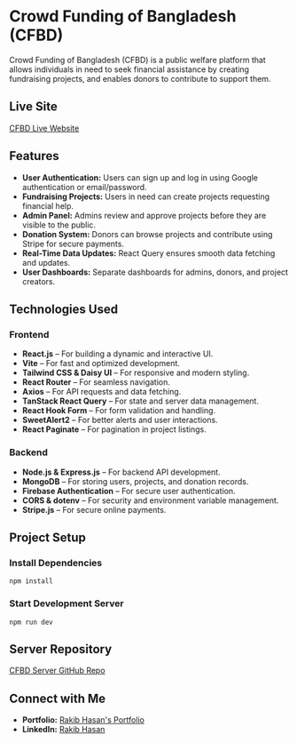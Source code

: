 # Crowd Funding of Bangladesh (CFBD)

Crowd Funding of Bangladesh (CFBD) is a public welfare platform that allows individuals in need to seek financial assistance by creating fundraising projects, and enables donors to contribute to support them.

## Live Site
[CFBD Live Website](https://crowd-funding-475b1.web.app/)

## Features
- **User Authentication:** Users can sign up and log in using Google authentication or email/password.
- **Fundraising Projects:** Users in need can create projects requesting financial help.
- **Admin Panel:** Admins review and approve projects before they are visible to the public.
- **Donation System:** Donors can browse projects and contribute using Stripe for secure payments.
- **Real-Time Data Updates:** React Query ensures smooth data fetching and updates.
- **User Dashboards:** Separate dashboards for admins, donors, and project creators.

## Technologies Used
### Frontend
- **React.js** – For building a dynamic and interactive UI.
- **Vite** – For fast and optimized development.
- **Tailwind CSS & Daisy UI** – For responsive and modern styling.
- **React Router** – For seamless navigation.
- **Axios** – For API requests and data fetching.
- **TanStack React Query** – For state and server data management.
- **React Hook Form** – For form validation and handling.
- **SweetAlert2** – For better alerts and user interactions.
- **React Paginate** – For pagination in project listings.

### Backend
- **Node.js & Express.js** – For backend API development.
- **MongoDB** – For storing users, projects, and donation records.
- **Firebase Authentication** – For secure user authentication.
- **CORS & dotenv** – For security and environment variable management.
- **Stripe.js** – For secure online payments.

## Project Setup
### Install Dependencies
```
npm install
```

### Start Development Server
```
npm run dev
```

## Server Repository
[CFBD Server GitHub Repo](https://github.com/rakibwebdev23/donation-help-server)

## Connect with Me
- **Portfolio:** [Rakib Hasan's Portfolio](https://rakib-hasan-eb93b.web.app/)
- **LinkedIn:** [Rakib Hasan](https://www.linkedin.com/in/md-rakib-hasan-0606b933a/)


